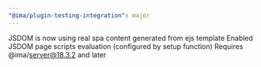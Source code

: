```yaml
---
"@ima/plugin-testing-integration": major
---
```


JSDOM is now using real spa content generated from ejs template
Enabled JSDOM page scripts evaluation (configured by setup function)
Requires @ima/server@18.3.2 and later